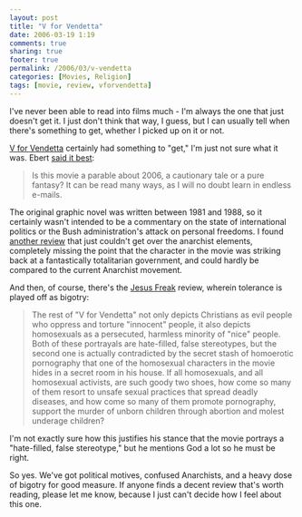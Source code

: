 ```yaml
---
layout: post
title: "V for Vendetta"
date: 2006-03-19 1:19
comments: true
sharing: true
footer: true
permalink: /2006/03/v-vendetta
categories: [Movies, Religion]
tags: [movie, review, vforvendetta]
---
```

<p>I've never been able to read into films much - I'm always the one that just doesn't get it.  I just don't think that way, I guess, but I can usually tell when there's something to get, whether I picked up on it or not.</p>

<p><a href="http://www.imdb.com/title/tt0434409/">V for Vendetta</a> certainly had something to "get," I'm just not sure what it was.  Ebert <a href="http://rogerebert.suntimes.com/apps/pbcs.dll/article?AID=/20060316/REVIEWS/60308005/1001">said it best</a>:</p>
<blockquote>Is this movie a parable about 2006, a cautionary tale or a pure fantasy? It can be read many ways, as I will no doubt learn in endless e-mails.</blockquote>
<p>The original graphic novel was written between 1981 and 1988, so it certainly wasn't intended to be a commentary on the state of international politics or the Bush administration's attack on personal freedoms.  I found <a href="http://www.opinionjournal.com/taste/?id=110008105">another review</a> that just couldn't get over the anarchist elements, completely missing the point that the character in the movie was striking back at a fantastically totalitarian government, and could hardly be compared to the current Anarchist movement.</p>

<p>And then, of course, there's the <a href="http://www.wnd.com/news/article.asp?ARTICLE_ID=49317">Jesus Freak</a> review, wherein tolerance is played off as bigotry:</p>
<blockquote>The rest of "V for Vendetta" not only depicts Christians as evil people who oppress and torture "innocent" people, it also depicts homosexuals as a persecuted, harmless minority of "nice" people. Both of these portrayals are hate-filled, false stereotypes, but the second one is actually contradicted by the secret stash of homoerotic pornography that one of the homosexual characters in the movie hides in a secret room in his house. If all homosexuals, and all homosexual activists, are such goody two shoes, how come so many of them resort to unsafe sexual practices that spread deadly diseases, and how come so many of them promote pornography, support the murder of unborn children through abortion and molest underage children?</blockquote>
<p>I'm not exactly sure how this justifies his stance that the movie portrays a "hate-filled, false stereotype," but he mentions God a lot so he must be right.</p>

<p>So yes.  We've got political motives, confused Anarchists, and a heavy dose of bigotry for good measure.  If anyone finds a decent review that's worth reading, please let me know, because I just can't decide how I feel about this one.</p>
